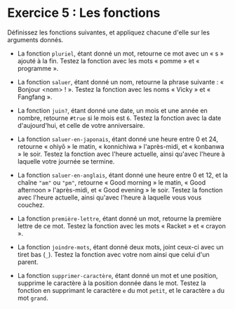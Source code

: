 # Exercice 5 : Les fonctions

Définissez les fonctions suivantes, et appliquez chacune d'elle sur les
arguments donnés.

-   La fonction `pluriel`, étant donné un mot, retourne ce mot avec un 
    « s » ajouté à la fin. Testez la fonction avec les mots « pomme » et
    « programme ».

-   La fonction `saluer`, étant donné un nom, retourne la phrase
    suivante : « Bonjour \<nom\> ! ». Testez la fonction avec les 
    noms « Vicky » et « Fangfang ».

-   La fonction `juin?`, étant donné une date, un mois et une année en
    nombre, retourne `#true` si le mois est `6`. Testez la fonction avec
    la date d'aujourd'hui, et celle de votre anniversaire.

-   La fonction `saluer-en-japonais`, étant donné une heure entre 0 et
    24, retourne « ohiyō » le matin, « konnichiwa » l'après-midi, et 
    « konbanwa » le soir. Testez la fonction avec l'heure actuelle,
    ainsi qu'avec l'heure à laquelle votre journée se termine.

-   La fonction `saluer-en-anglais`, étant donné une heure entre 0 et
    12, et la chaîne `"am"` ou `"pm"`, retourne « Good morning » le
    matin, « Good afternoon » l'après-midi, et « Good evening » le soir.
    Testez la fonction avec l'heure actuelle, ainsi qu'avec l'heure à
    laquelle vous vous couchez.

-   La fonction `première-lettre`, étant donné un mot, retourne la
    première lettre de ce mot. Testez la fonction avec les mots 
    « Racket » et « crayon ».

-   La fonction `joindre-mots`, étant donné deux mots, joint ceux-ci
    avec un tiret bas (`_`). Testez la fonction avec votre nom ainsi que
    celui d'un parent.

-   La fonction `supprimer-caractère`, étant donné un mot et une
    position, supprime le caractère à la position donnée dans le mot.
    Testez la fonction en supprimant le caractère `e` du mot `petit`, 
    et le caractère `a` du mot `grand`.
